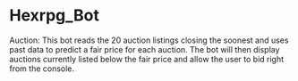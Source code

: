 # Hexrpg_Bot
Auction: 
This bot reads the 20 auction listings closing the soonest and uses past data to predict a fair price for each auction. The bot will then display auctions currently listed below the fair price and allow the user to bid right from the console. 

